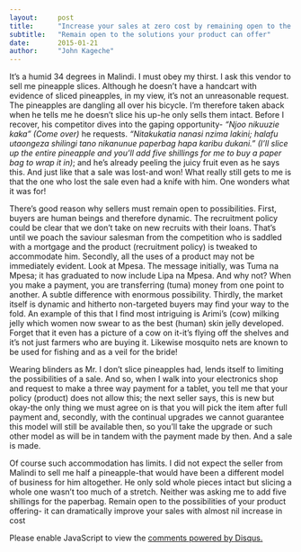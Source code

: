 ```yaml
---
layout:     post
title:      "Increase your sales at zero cost by remaining open to the possibilities your product offers"
subtitle:   "Remain open to the solutions your product can offer"
date:       2015-01-21
author:     "John Kageche"
---
```


<p>It’s a humid 34 degrees in Malindi. I must obey my thirst. I ask this vendor to sell me pineapple slices. Although he doesn’t have a handcart with evidence of sliced pineapples, in my view, it’s not an unreasonable request. The pineapples are dangling all over his bicycle. I’m therefore taken aback when he tells me he doesn’t slice his up-he only sells them intact. Before I recover, his competitor dives into the gaping opportunity- <i>“Njoo nikuuzie kaka” (Come over)</i> he requests. <i>“Nitakukatia nanasi nzima lakini; halafu utaongeza shilingi tano nikanunue paperbag hapa karibu dukani.” (I’ll slice up the entire pineapple and you’ll add five shillings for me to buy a paper bag to wrap it in)</i>; and he’s already peeling the juicy fruit even as he says this. And just like that a sale was lost-and won! What really still gets to me is that the one who lost the sale even had a knife with him. One wonders what it was for! </p>

<p>There’s good reason why sellers must remain open to possibilities. First, buyers are human beings and therefore dynamic. The recruitment policy could be clear that we don’t take on new recruits with their loans. That’s until we poach the saviour salesman from the competition who is saddled with a mortgage and the product (recruitment policy) is tweaked to accommodate him. Secondly, all the uses of a product may not be immediately evident. Look at Mpesa. The message initially, was Tuma na Mpesa; it has graduated to now include Lipa na Mpesa. And why not? When you make a payment, you are transferring (tuma) money from one point to another. A subtle difference with enormous possibility. Thirdly, the market itself is dynamic and hitherto non-targeted buyers may find your way to the fold. An example  of this that I find most intriguing is Arimi’s (cow) milking jelly which women now swear to as the best (human) skin jelly developed. Forget that it even has a picture of a cow on it-it’s flying off the shelves and it’s not just farmers who are buying it. Likewise mosquito nets are known to be used for fishing and as a veil for the bride!</p>

<p>Wearing blinders as Mr. I don’t slice pineapples had, lends itself to limiting the possibilities of a sale. And so, when I walk into your electronics shop and request to make a three way payment for a tablet, you tell me that your policy (product) does not allow this; the next seller says, this is new but okay-the only thing we must agree on is that you will pick the item after full payment and, secondly, with the continual upgrades we cannot guarantee this model will still be available then, so you’ll take the upgrade or such other model as will be in tandem with the payment made by then. And a sale is made.</p> 

<p>Of course such accommodation has limits. I did not expect the seller from Malindi to sell me half a pineapple-that would have been a different model of business for him altogether. He only sold whole pieces intact but slicing a whole one wasn’t too much of a stretch. Neither was asking me to add five shillings for the paperbag. Remain open to the possibilities of your product offering- it can dramatically improve your sales with almost nil increase in cost</p> 

<div id="disqus_thread"></div>
<script type="text/javascript">
    /* * * CONFIGURATION VARIABLES * * */
    var disqus_shortname = 'lendmeyourears';
    var disqus_identifier = '2015-01-21';
    
    /* * * DON'T EDIT BELOW THIS LINE * * */
    (function() {
        var dsq = document.createElement('script'); dsq.type = 'text/javascript'; dsq.async = true;
        dsq.src = '//' + disqus_shortname + '.disqus.com/embed.js';
        (document.getElementsByTagName('head')[0] || document.getElementsByTagName('body')[0]).appendChild(dsq);
    })();
</script>
<noscript>Please enable JavaScript to view the <a href="https://disqus.com/?ref_noscript" rel="nofollow">comments powered by Disqus.</a></noscript>
<script type="text/javascript"><!--
//<![CDATA[
	twatchData = 'page='+encodeURIComponent( window.location );
	if( typeof document.referrer != 'undefined' && document.referrer != '' ) {
		twatchData += '&ref='+encodeURIComponent( document.referrer );
	}
	twatchData += '&no_cookies=true';
	if( typeof screen.width != 'undefined' ) {
		twatchData += '&resolution='+screen.width+'x'+screen.height;
	}
	document.write('<scr'+'ipt type="text/javascript" '+
	'src="http://www.lendmeyourears.co.ke/twatch/remote/js_logger.php?'+twatchData+'">'+
	'</scr'+'ipt>');
//]]>
//--></script>
